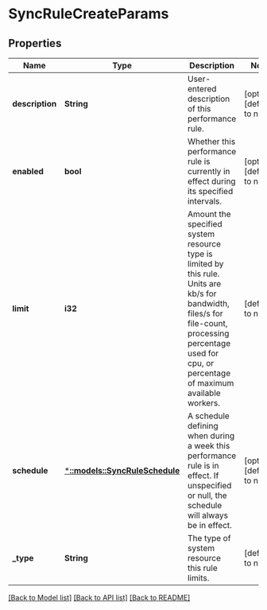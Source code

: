 # SyncRuleCreateParams

## Properties
Name | Type | Description | Notes
------------ | ------------- | ------------- | -------------
**description** | **String** | User-entered description of this performance rule. | [optional] [default to null]
**enabled** | **bool** | Whether this performance rule is currently in effect during its specified intervals. | [optional] [default to null]
**limit** | **i32** | Amount the specified system resource type is limited by this rule.  Units are kb/s for bandwidth, files/s for file-count, processing percentage used for cpu, or percentage of maximum available workers. | [default to null]
**schedule** | [***::models::SyncRuleSchedule**](SyncRuleSchedule.md) | A schedule defining when during a week this performance rule is in effect.  If unspecified or null, the schedule will always be in effect. | [optional] [default to null]
**_type** | **String** | The type of system resource this rule limits. | [default to null]

[[Back to Model list]](../README.md#documentation-for-models) [[Back to API list]](../README.md#documentation-for-api-endpoints) [[Back to README]](../README.md)



